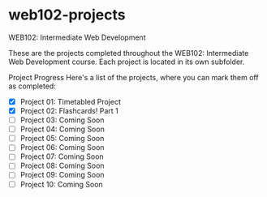 # web102-projects

WEB102: Intermediate Web Development

These are the projects completed throughout the WEB102: Intermediate Web Development course. Each project is located in its own subfolder.

Project Progress
Here's a list of the projects, where you can mark them off as completed:

- [x] Project 01: Timetabled Project
- [x] Project 02:  Flashcards! Part 1
- [ ] Project 03: Coming Soon
- [ ] Project 04: Coming Soon
- [ ] Project 05: Coming Soon
- [ ] Project 06: Coming Soon
- [ ] Project 07: Coming Soon
- [ ] Project 08: Coming Soon
- [ ] Project 09: Coming Soon
- [ ] Project 10: Coming Soon 